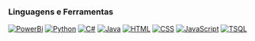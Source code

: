 <!--
**Zwiicker/Zwiicker** is a ✨ _special_ ✨ repository because its `README.md` (this file) appears on your GitHub profile.

Here are some ideas to get you started:

- 🔭 I’m currently working on ...
- 🌱 I’m currently learning ...
- 👯 I’m looking to collaborate on ...
- 🤔 I’m looking for help with ...
- 💬 Ask me about ...
- 📫 How to reach me: ...
- 😄 Pronouns: ...
- ⚡ Fun fact: ...
-->
<div align="left">
  <h3>Linguagens e Ferramentas</h3>
  <a href="https://github.com/Zwiicker?tab=repositories&q=&type=&language=powerbi&sort="><img src="https://img.shields.io/badge/power_bi-F2C811?style=for-the-badge&logo=powerbi&logoColor=black" alt="PowerBi"/></a>
    <a href="https://github.com/Zwiicker?tab=repositories&q=&type=&language=python&sort="><img src="https://img.shields.io/badge/python-3670A0?style=for-the-badge&logo=python&logoColor=ffdd54" alt="Python"/></a>
     <a href="https://github.com/Zwiicker?tab=repositories&q=&type=&language=c%23&sort="><img src="https://img.shields.io/badge/C%23-5C2D91?style=for-the-badge&logo=c-sharp&logoColor=white" alt="C#"/></a>
    <a href="https://github.com/Zwiicker?tab=repositories&q=&type=&language=java&sort="><img src="https://img.shields.io/badge/java-%23ED8B00.svg?style=for-the-badge&logo=java&logoColor=white" alt="Java"/></a>
  <a href="https://github.com/Zwiicker?tab=repositories&q=&type=&language=html&sort="><img src="https://img.shields.io/badge/HTML5-E34F26?style=for-the-badge&logo=html5&logoColor=white" alt="HTML"/></a>
    <a href="https://github.com/Zwiicker?tab=repositories&q=&type=&language=css&sort="><img src="https://img.shields.io/badge/CSS-239120?&style=for-the-badge&logo=css3&logoColor=white" alt="CSS"/></a>
  <a href="https://github.com/Zwiicker?tab=repositories&q=&type=&language=javascript&sort="><img src="https://img.shields.io/badge/JavaScript-F7DF1E?style=for-the-badge&logo=javascript&logoColor=black" alt="JavaScript"/></a>
     <a href="https://github.com/Zwiicker?tab=repositories&q=&type=&language=tsql&sort="><img src="https://img.shields.io/badge/Microsoft_SQL_Server-CC2927?style=for-the-badge&logo=microsoft-sql-server&logoColor=white" alt="TSQL"/></a>
  
</div>
